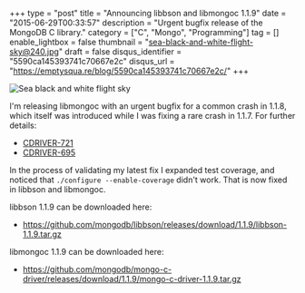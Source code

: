 +++
type = "post"
title = "Announcing libbson and libmongoc 1.1.9"
date = "2015-06-29T00:33:57"
description = "Urgent bugfix release of the MongoDB C library."
category = ["C", "Mongo", "Programming"]
tag = []
enable_lightbox = false
thumbnail = "sea-black-and-white-flight-sky@240.jpg"
draft = false
disqus_identifier = "5590ca145393741c70667e2c"
disqus_url = "https://emptysqua.re/blog/5590ca145393741c70667e2c/"
+++

<p><img style="display:block; margin-left:auto; margin-right:auto;" src="sea-black-and-white-flight-sky.jpg" alt="Sea black and white flight sky" title="Sea black and white flight sky" /></p>
<p>I'm releasing libmongoc with an urgent bugfix for a common crash in 1.1.8, which itself was introduced while I was fixing a rare crash in 1.1.7. For further details:</p>
<ul>
<li><a href="https://jira.mongodb.org/browse/CDRIVER-721">CDRIVER-721</a></li>
<li><a href="https://jira.mongodb.org/browse/CDRIVER-695">CDRIVER-695</a></li>
</ul>
<p>In the process of validating my latest fix I expanded test coverage, and noticed that <code>./configure --enable-coverage</code> didn't work. That is now fixed in libbson and libmongoc.</p>
<p>libbson 1.1.9 can be downloaded here:</p>
<ul>
<li><a href="https://github.com/mongodb/libbson/releases/download/1.1.9/libbson-1.1.9.tar.gz">https://github.com/mongodb/libbson/releases/download/1.1.9/libbson-1.1.9.tar.gz</a></li>
</ul>
<p>libmongoc 1.1.9 can be downloaded here:</p>
<ul>
<li><a href="https://github.com/mongodb/mongo-c-driver/releases/download/1.1.9/mongo-c-driver-1.1.9.tar.gz">https://github.com/mongodb/mongo-c-driver/releases/download/1.1.9/mongo-c-driver-1.1.9.tar.gz</a></li>
</ul>
